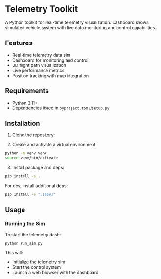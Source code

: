 # Telemetry Toolkit

A Python toolkit for real-time telemetry visualization. Dashboard shows simulated vehicle system with live data monitoring and control capabilities.

## Features

- Real-time telemetry data sim
- Dashboard for monitoring and control
- 3D flight path visualization
- Live performance metrics
- Position tracking with map integration

## Requirements

- Python 3.11+
- Dependencies listed in `pyproject.toml`/`setup.py`

## Installation

1. Clone the repository:

2. Create and activate a virtual environment:
```bash
python -m venv venv
source venv/bin/activate
```

3. Install package and deps:
```bash
pip install -e .
```

For dev, install additional deps:
```bash
pip install -e ".[dev]"
```

## Usage

### Running the Sim

To start the telemetry dash:

```bash
python run_sim.py
```

This will:
- Initialize the telemetry sim
- Start the control system
- Launch a web browser with the dashboard
